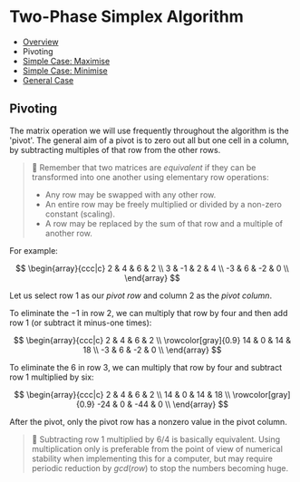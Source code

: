 ﻿# Two-Phase Simplex Algorithm

* [Overview](Simplex.md)
* Pivoting
* [Simple Case: Maximise](Simplex.SimpleCaseMaximise.md)
* [Simple Case: Minimise](Simplex.SimpleCaseMinimise.md)
* [General Case](Simplex.GeneralCase.md)

## Pivoting

The matrix operation we will use frequently throughout the algorithm is the 'pivot'. The general aim of a pivot
is to zero out all but one cell in a column, by subtracting multiples of that row from the other rows.

> :notebook: Remember that two matrices are *equivalent* if they can be transformed into one another using
> elementary row operations:
> * Any row may be swapped with any other row.
> * An entire row may be freely multiplied or divided by a non-zero constant (scaling).
> * A row may be replaced by the sum of that row and a multiple of another row.

For example:

$$
\begin{array}{ccc|c}
     2 &  4 &  6 & 2 \\
     3 & -1 &  2 & 4 \\
    -3 &  6 & -2 & 0 \\
\end{array}
$$

Let us select row 1 as our *pivot row* and column 2 as the *pivot column*.

To eliminate the $-1$ in row 2, we can multiply that row by four and then add row 1 (or subtract it minus-one times):

$$
\begin{array}{ccc|c}
     2  & 4 &   6 &  2 \\
\rowcolor[gray]{0.9} 14 &  0 &  14 & 18 \\
    -3  &  6 &  -2 &  0 \\
\end{array}
$$

To eliminate the $6$ in row 3, we can multiply that row by four and subtract row 1 multiplied by six:

$$
\begin{array}{ccc|c}
     2  &  4 &   6 &  2 \\
     14 &  0 &  14 & 18 \\
\rowcolor[gray]{0.9} -24  & 0 & -44 &  0 \\
\end{array}
$$

After the pivot, only the pivot row has a nonzero value in the pivot column.

> :notebook: Subtracting row 1 multiplied by $6/4$ is basically equivalent. Using multiplication only is preferable
> from the point of view of numerical stability when implementing this for a computer, but may require periodic
> reduction by $gcd(row)$ to stop the numbers becoming huge.
